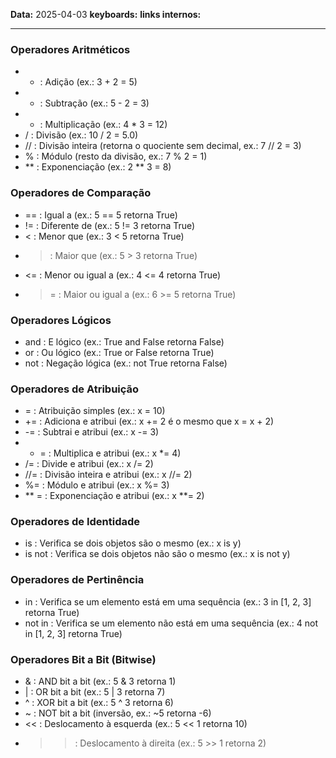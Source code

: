 
**Data:** 2025-04-03
**keyboards:** 
**links internos:** 
___

### **Operadores Aritméticos**

-  + : Adição (ex.: 3 + 2 = 5)
- - : Subtração (ex.: 5 - 2 = 3)
- * : Multiplicação (ex.: 4 * 3 = 12)
- / : Divisão (ex.: 10 / 2 = 5.0)
- // : Divisão inteira (retorna o quociente sem decimal, ex.: 7 // 2 = 3)
-  % : Módulo (resto da divisão, ex.: 7 % 2 = 1)
- ** : Exponenciação (ex.: 2 ** 3 = 8)

### **Operadores de Comparação**

- == : Igual a (ex.: 5 == 5 retorna True)
- != : Diferente de (ex.: 5 != 3 retorna True)
- < : Menor que (ex.: 3 < 5 retorna True)
- > : Maior que (ex.: 5 > 3 retorna True)
- <= : Menor ou igual a (ex.: 4 <= 4 retorna True)
- >= : Maior ou igual a (ex.: 6 >= 5 retorna True)

### **Operadores Lógicos**

- and : E lógico (ex.: True and False retorna False)
- or : Ou lógico (ex.: True or False retorna True)
- not : Negação lógica (ex.: not True retorna False)

### **Operadores de Atribuição**

- = : Atribuição simples (ex.: x = 10)
- += : Adiciona e atribui (ex.: x += 2 é o mesmo que x = x + 2)
- -= : Subtrai e atribui (ex.: x -= 3)
- * = : Multiplica e atribui (ex.: x *= 4)
- /= : Divide e atribui (ex.: x /= 2)
- //= : Divisão inteira e atribui (ex.: x //= 2)
- %= : Módulo e atribui (ex.: x %= 3)
- ** = : Exponenciação e atribui (ex.: x **= 2)

### **Operadores de Identidade**

- is : Verifica se dois objetos são o mesmo (ex.: x is y)
- is not : Verifica se dois objetos não são o mesmo (ex.: x is not y)

### **Operadores de Pertinência**

- in : Verifica se um elemento está em uma sequência (ex.: 3 in [1, 2, 3] retorna True)
- not in : Verifica se um elemento não está em uma sequência (ex.: 4 not in [1, 2, 3] retorna True)

### **Operadores Bit a Bit (Bitwise)**

-  & : AND bit a bit (ex.: 5 & 3 retorna 1)
- | : OR bit a bit (ex.: 5 | 3 retorna 7)
-  ^ : XOR bit a bit (ex.: 5 ^ 3 retorna 6)
-  ~ : NOT bit a bit (inversão, ex.: ~5 retorna -6)
- << : Deslocamento à esquerda (ex.: 5 << 1 retorna 10)
- >> : Deslocamento à direita (ex.: 5 >> 1 retorna 2)

